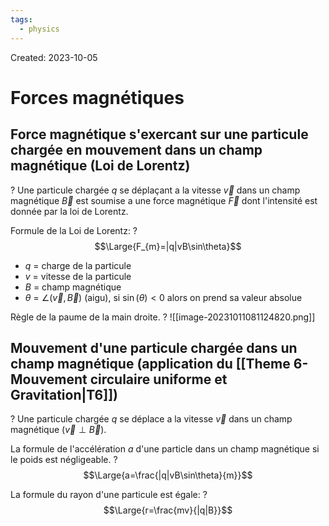 ```yaml
---
tags:
  - physics
---
```

Created: 2023-10-05

# Forces magnétiques

## Force magnétique s'exercant sur une particule chargée en mouvement dans un champ magnétique (Loi de Lorentz)
?
Une particule chargée $q$ se déplaçant a la vitesse $\vec{v}$ dans un champ magnétique $\vec{B}$ est soumise a une force magnétique $\vec{F}$ dont l'intensité est donnée par la loi de Lorentz.

Formule de la Loi de Lorentz:
?
$$\Large{F_{m}=|q|vB\sin\theta}$$
- $q$ = charge de la particule
- $v$ = vitesse de la particule
- $B$ = champ magnétique
- $\theta$ = $\angle(\vec{v},\vec{B})$ (aigu), si $\sin(\theta)<0$ alors on prend sa valeur absolue
<!--SR:!2023-10-11,1,170-->

Règle de la paume de la main droite.
?
![[image-20231011081124820.png]]




## Mouvement d'une particule chargée dans un champ magnétique (application du [[Theme 6-Mouvement circulaire uniforme et Gravitation|T6]])
?
Une particule chargée $q$ se déplace a la vitesse $\vec{v}$ dans un champ magnétique ($\vec{v}\perp \vec{B}$).

La formule de l'accélération $a$ d'une particle dans un champ magnétique si le poids est négligeable.
?
$$\Large{a=\frac{|q|vB\sin\theta}{m}}$$

La formule du rayon d'une particule est égale:
?
$$\Large{r=\frac{mv}{|q|B}}$$